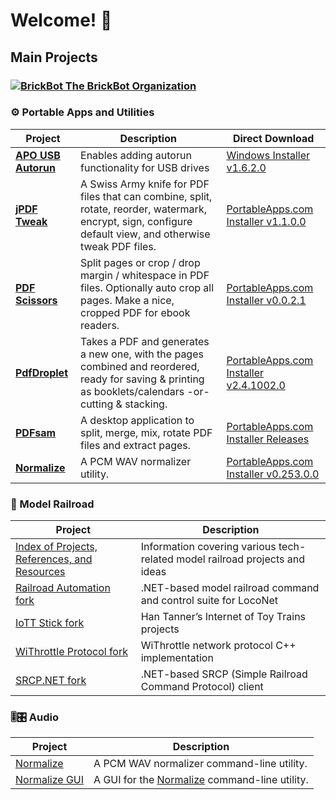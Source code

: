 # Welcome! 👋

## Main Projects
### [![BrickBot](https://avatars.githubusercontent.com/u/17673949?size=25) The BrickBot Organization](https://brickbot.github.io/)

### ⚙ Portable Apps and Utilities
| Project | Description | Direct Download |
| ------- | ----------- | --------------- |
| [**APO USB Autorun**](https://github.com/mesheets/APO-UsbAutorun) | Enables adding autorun functionality for USB drives | [Windows Installer v1.6.2.0](https://github.com/mesheets/APO-UsbAutorun/releases/download/v1.6.2.0/APO_UsbAutorun-1.6.2.0.exe) |
| [**jPDF Tweak**](https://github.com/mesheets/PAF-jPdfTweakPortable) | A Swiss Army knife for PDF files that can combine, split, rotate, reorder, watermark, encrypt, sign, configure default view, and otherwise tweak PDF files. | [PortableApps.com Installer v1.1.0.0](https://github.com/mesheets/PAF-jPdfTweakPortable/releases/download/v1.1-Release1-Portable/jPdfTweakPortable_1.1.0.0_Release_1.paf.exe) |
| [**PDF Scissors**](https://github.com/mesheets/PAF-PdfScissorsPortable) | Split pages or crop / drop margin / whitespace in PDF files. Optionally auto crop all pages. Make a nice, cropped PDF for ebook readers. | [PortableApps.com Installer v0.0.2.1](https://github.com/mesheets/PAF-PdfScissorsPortable/releases/download/v0.0.2.1-paf-r1/PdfScissorsPortable_0.0.2.1_Release_1.paf.exe) |
| [**PdfDroplet**](https://github.com/mesheets/PAF-PdfDropletPortable) | Takes a PDF and generates a new one, with the pages combined and reordered, ready for saving & printing as booklets/calendars -or- cutting & stacking. | [PortableApps.com Installer v2.4.1002.0](https://github.com/mesheets/PAF-PdfDropletPortable/releases/download/v2.4.1002/PdfDropletPortable_2.4.1002.0_Release_1.paf.exe) |
| [**PDFsam**](https://github.com/mesheets/PAF-PDFsamPortable) | A desktop application to split, merge, mix, rotate PDF files and extract pages. | [PortableApps.com Installer Releases](https://github.com/mesheets/PAF-PDFsamPortable/releases) |
| [**Normalize**](https://github.com/mesheets/PAF-NormalizePortable) | A PCM WAV normalizer utility. | [PortableApps.com Installer v0.253.0.0](https://github.com/mesheets/PAF-NormalizePortable/releases/download/v0.253/NormalizePortable_0.253.0.0_Release_1.paf.exe) |

### 🚂 Model Railroad
| Project | Description |
| ------- | ----------- |
| [Index of Projects, References, and Resources](https://github.com/mesheets/ThrottleLibrary.Client) | Information covering various tech-related model railroad projects and ideas |
| [Railroad Automation fork](https://github.com/mesheets/RRAuto) | .NET-based model railroad command and control suite for LocoNet |
| [IoTT Stick fork](https://github.com/mesheets/IoTTStick) | Han Tanner’s Internet of Toy Trains projects |
| [WiThrottle Protocol fork](https://github.com/mesheets/WiThrottleProtocol-Cpp) | WiThrottle network protocol C++ implementation |
| [SRCP.NET fork](https://github.com/mesheets/SRCP.NET) | .NET-based SRCP (Simple Railroad Command Protocol) client |

### 🎚🎛 Audio
| Project | Description |
| ------- | ----------- |
| [Normalize](https://github.com/mesheets/NormalizeCLI) | A PCM WAV normalizer command-line utility. |
| [Normalize GUI](https://github.com/mesheets/NormalizeGUI) | A GUI for the [Normalize](https://github.com/mesheets/NormalizeCLI) command-line utility. |

